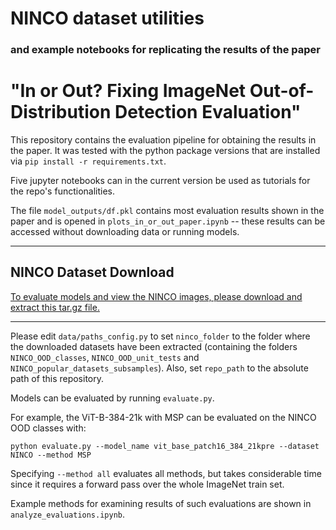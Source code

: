 # **NINCO** dataset utilities
### and example notebooks for replicating the results of the paper 
# "In or Out? Fixing ImageNet Out-of-Distribution Detection Evaluation"

This repository contains the evaluation pipeline for obtaining the results in the paper.
It was tested with the python package versions that are installed via `pip install -r requirements.txt`.

Five jupyter notebooks can in the current version be used as tutorials for the repo's functionalities.

The file `model_outputs/df.pkl` contains most evaluation results shown in the paper and is opened in `plots_in_or_out_paper.ipynb` -- these results can be accessed without downloading data or running models.

---

## NINCO Dataset Download 
[To evaluate models and view the NINCO images, please download and extract this tar.gz file.](https://drive.google.com/file/d/1lR9ncSCyLH6uVb4jzfZtMRPg1YMiYQGt/view?usp=share_link)

--- 

Please edit `data/paths_config.py` to set `ninco_folder` to the folder where the downloaded datasets have been extracted (containing the folders `NINCO_OOD_classes`,  `NINCO_OOD_unit_tests` and  `NINCO_popular_datasets_subsamples`).
Also, set `repo_path` to the absolute path of this repository.

Models can be evaluated by running `evaluate.py`.

For example, the ViT-B-384-21k with MSP can be evaluated on the NINCO OOD classes with:

`python evaluate.py --model_name vit_base_patch16_384_21kpre --dataset NINCO --method MSP`

Specifying `--method all` evaluates all methods, but takes considerable time since it requires a forward pass over the whole ImageNet train set.

Example methods for examining results of such evaluations are shown in `analyze_evaluations.ipynb`.